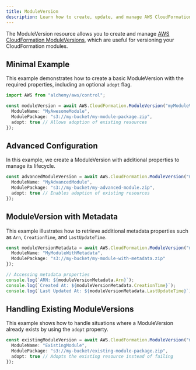 ```yaml
---
title: ModuleVersion
description: Learn how to create, update, and manage AWS CloudFormation ModuleVersions using Alchemy Cloud Control.
---
```



The ModuleVersion resource allows you to create and manage [AWS CloudFormation ModuleVersions](https://docs.aws.amazon.com/cloudformation/latest/userguide/aws-resource-cloudformation-moduleversion.html), which are useful for versioning your CloudFormation modules.

## Minimal Example

This example demonstrates how to create a basic ModuleVersion with the required properties, including an optional `adopt` flag.

```ts
import AWS from "alchemy/aws/control";

const moduleVersion = await AWS.CloudFormation.ModuleVersion("myModuleVersion", {
  ModuleName: "MyAwesomeModule",
  ModulePackage: "s3://my-bucket/my-module-package.zip",
  adopt: true // Allows adoption of existing resources
});
```

## Advanced Configuration

In this example, we create a ModuleVersion with additional properties to manage its lifecycle.

```ts
const advancedModuleVersion = await AWS.CloudFormation.ModuleVersion("myAdvancedModuleVersion", {
  ModuleName: "MyAdvancedModule",
  ModulePackage: "s3://my-bucket/my-advanced-module.zip",
  adopt: true // Enables adoption of existing resources
});
```

## ModuleVersion with Metadata

This example illustrates how to retrieve additional metadata properties such as `Arn`, `CreationTime`, and `LastUpdateTime`.

```ts
const moduleVersionMetadata = await AWS.CloudFormation.ModuleVersion("myModuleVersionWithMetadata", {
  ModuleName: "MyModuleWithMetadata",
  ModulePackage: "s3://my-bucket/my-module-with-metadata.zip"
});

// Accessing metadata properties
console.log(`ARN: ${moduleVersionMetadata.Arn}`);
console.log(`Created At: ${moduleVersionMetadata.CreationTime}`);
console.log(`Last Updated At: ${moduleVersionMetadata.LastUpdateTime}`);
```

## Handling Existing ModuleVersions

This example shows how to handle situations where a ModuleVersion already exists by using the `adopt` property.

```ts
const existingModuleVersion = await AWS.CloudFormation.ModuleVersion("myExistingModuleVersion", {
  ModuleName: "ExistingModule",
  ModulePackage: "s3://my-bucket/existing-module-package.zip",
  adopt: true // Adopts the existing resource instead of failing
});
```
